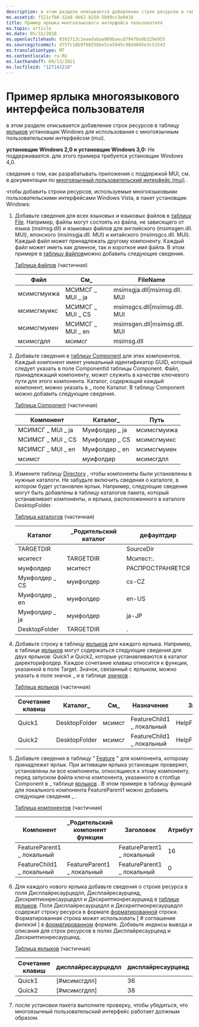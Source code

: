 ```yaml
---
description: в этом разделе описывается добавление строк ресурсов в таблицу ярлыков установщик Windows для использования с многоязычным пользовательским интерфейсом (mui).
ms.assetid: f521cfb8-32a8-4b62-b258-5b99cc3e0416
title: Пример ярлыка многоязыкового интерфейса пользователя
ms.topic: article
ms.date: 05/31/2018
ms.openlocfilehash: 0392713c1eaedabaa989baecd79478a9b329e955
ms.sourcegitcommit: d75fc10b9f0825bbe5ce5045c90d4045e3c53243
ms.translationtype: MT
ms.contentlocale: ru-RU
ms.lasthandoff: 09/13/2021
ms.locfileid: "127143218"
---
```

# <a name="a-mui-shortcut-example"></a>Пример ярлыка многоязыкового интерфейса пользователя

в этом разделе описывается добавление строк ресурсов в таблицу [ярлыков](shortcut-table.md) установщик Windows для использования с многоязычным пользовательским интерфейсом (mui).

**установщик Windows 2,0 и установщик Windows 3,0:** Не поддерживается. для этого примера требуется установщик Windows 4,0.

сведения о том, как разрабатывать приложения с поддержкой MUI, см. в документации по [многоязычный пользовательский интерфейс (mui)](/windows/desktop/Intl/multilingual-user-interface) .

чтобы добавить строки ресурсов, используемые многоязыковыми пользовательскими интерфейсами Windows Vista, в пакет установщик Windows:

1.  Добавьте сведения для всех языковых и языковых файлов в [таблицу File](file-table.md). Например, файлы могут состоять из файла, не зависящего от языка (msimsg.dll) и языковых файлов для английского (msimsgen.dll. MUI), японского (msimsgja.dll. MUI) и китайского (msimsgcs.dll. MUI). Каждый файл может принадлежать другому компоненту. Каждый файл может иметь как длинное, так и короткое имя файла. В этом примере в [таблицу файлов](file-table.md)можно добавить следующие сведения.

    [Таблица файлов](file-table.md) (частичная)

    

    | Файл        | См\_     | FileName                     |
    |-------------|-----------------|------------------------------|
    | мсимсгмуижа | МСИМСГ \_ MUI \_ ja | msimsgja.dll\|msimsg.dll. MUI |
    | мсимсгмуикс | МСИМСГ \_ MUI \_ CS | msimsgcs.dll\|msimsg.dll. MUI |
    | мсимсгмуиен | МСИМСГ \_ MUI \_ en | msimsgen.dll\|msimsg.dll. MUI |
    | мсимсгдлл   | мсимсг          | msimsg.dll                   |

    

     

2.  Добавьте сведения в [таблицу Component](component-table.md) для этих компонентов. Каждый компонент имеет уникальный идентификатор GUID, который следует указать в поле ComponentId таблицы Component. Файл, принадлежащий компоненту, может служить в качестве ключевого пути для этого компонента. Каталог, содержащий каждый компонент, можно указать в \_ поле Каталог. В таблицу Component можно добавить следующие сведения.

    [Таблица Component](component-table.md) (частичная)

    

    | Компонент       | Каталог\_   | Путь     |
    |-----------------|---------------|-------------|
    | МСИМСГ \_ MUI \_ ja | Муифолдер \_ ja | мсимсгмуижа |
    | МСИМСГ \_ MUI \_ CS | Муифолдер \_ CS | мсимсгмуикс |
    | МСИМСГ \_ MUI \_ en | Муифолдер \_ en | мсимсгмуиен |
    | мсимсг          | муифолдер     | мсимсгдлл   |

    

     

3.  Измените таблицу [Directory](directory-table.md) , чтобы компоненты были установлены в нужные каталоги. Не забудьте включить сведения о каталоге, в котором будет установлен ярлык. Например, следующие сведения могут быть добавлены в таблицу каталогов пакета, который устанавливает компоненты, и ярлыка, расположенного в каталоге DesktopFolder.

    [Таблица каталогов](directory-table.md) (частичная)

    

    | Каталог     | \_Родительский каталог | дефаултдир |
    |---------------|-------------------|------------|
    | TARGETDIR     |                   | SourceDir  |
    | мситест       | TARGETDIR         | Мситест:.  |
    | муифолдер     | мситест           | РАСПРОСТРАНЯЕТСЯ        |
    | Муифолдер \_ CS | муифолдер         | cs-CZ      |
    | Муифолдер \_ en | муифолдер         | en-US      |
    | Муифолдер \_ ja | муифолдер         | ja-JP      |
    | DesktopFolder | TARGETDIR         | .          |

    

     

4.  Добавьте строку в таблицу [ярлыков](shortcut-table.md) для каждого ярлыка. Например, в таблице [ярлыков](shortcut-table.md) могут содержаться следующие сведения для двух ярлыков: Quick1 и Quick2, которые устанавливаются в каталог директорифолдер. Каждое сочетание клавиш относится к функции, указанной в поле Target. Значок, связанный с ярлыком, можно указать в поле значок \_ и в таблице [значков](icon-table.md) .

    [Таблица ярлыков](shortcut-table.md) (частичная)

    

    | Сочетание клавиш | Каталог\_   | См\_ | Назначение               | Значок             |
    |----------|---------------|-------------|----------------------|------------------|
    | Quick1   | DesktopFolder | мсимсг      | FeatureChild1 \_ локальный | HelpFileIcon.exe |
    | Quick2   | DesktopFolder | мсимсг      | FeatureChild1 \_ локальный | HelpFileIcon.exe |

    

     

5.  Добавьте сведения в таблицу " [Feature](feature-table.md) " для компонента, которому принадлежит ярлык. При активации ярлыка установщик проверяет, установлены ли все компоненты, относящиеся к этому компоненту, перед запуском файла ключа компонента, указанного в столбце Component в \_ таблице [ярлыков](shortcut-table.md) . В этом примере в таблицу функций для локального компонента FeatureParent1 можно добавить следующие сведения \_ .

    [Таблица компонентов](feature-table.md) (частичная)

    

    | Компонент               | \_Родительский компонент функции       | Заголовок                 | Атрибуты |
    |-----------------------|-----------------------|-----------------------|------------|
    | FeatureParent1 \_ локальный |                       | FeatureParent1 \_ локальный | 16         |
    | FeatureChild1 \_ локальный  | FeatureParent1 \_ локальный | FeatureParent1 \_ локальный | 0          |

    

     

6.  Для каждого нового ярлыка добавьте сведения о строке ресурса в поля Дисплайресаурцедлл, Дисплайресаурцеид, Дескриптионресаурцедлл и Дескриптионресаурцеид в [таблице ярлыков](shortcut-table.md). Поля Дисплайресаурцедлл и Дескриптионресаурцедлл содержат строку ресурса в формате [форматированной](formatted.md) строки. Форматированная строка может использовать \[ \# соглашение *филекэй* \] в [форматированном](formatted.md) формате. Добавьте индексы вывода и описания для строк ресурсов в полях Дисплайресаурцеид и Дескриптионресаурцеид.

    [Таблица ярлыков](shortcut-table.md) (частичная)

    

    | Сочетание клавиш | дисплайресаурцедлл | дисплайресаурцеид | дескриптионресаурцедлл | дескриптионресаурцеид |
    |----------|--------------------|-------------------|------------------------|-----------------------|
    | Quick1   | \[\#мсимсгдлл\]    | 36                | \[\#мсимсгдлл\]        | 37                    |
    | Quick2   | \[\#мсимсгдлл\]    | 38                | \[\#мсимсгдлл\]        | 39                    |

    

     

7.  после установки пакета выполните проверку, чтобы убедиться, что многоязычный пользовательский интерфейс работает должным образом.

 

 
